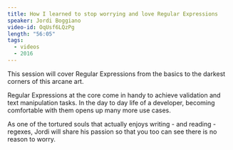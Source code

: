 ```yaml
---
title: How I learned to stop worrying and love Regular Expressions
speaker: Jordi Boggiano
video-id: OqUsf6LQzPg
length: "56:05"
tags:
  - videos
  - 2016
---
```


This session will cover Regular Expressions from the basics to the darkest corners of this arcane art.

Regular Expressions at the core come in handy to achieve validation and text manipulation tasks. In the day to day life of a developer, becoming comfortable with them opens up many more use cases.

As one of the tortured souls that actually enjoys writing - and reading - regexes, Jordi will share his passion so that you too can see there is no reason to worry.
